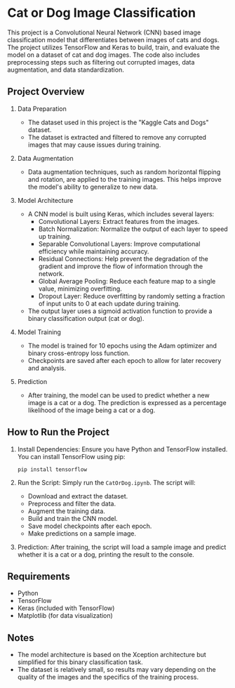 # Cat or Dog Image Classification

This project is a Convolutional Neural Network (CNN) based image classification model that differentiates between images of cats and dogs. The project utilizes TensorFlow and Keras to build, train, and evaluate the model on a dataset of cat and dog images. The code also includes preprocessing steps such as filtering out corrupted images, data augmentation, and data standardization.

## Project Overview

1. Data Preparation
   - The dataset used in this project is the "Kaggle Cats and Dogs" dataset.
   - The dataset is extracted and filtered to remove any corrupted images that may cause issues during training.

2. Data Augmentation
   - Data augmentation techniques, such as random horizontal flipping and rotation, are applied to the training images. This helps improve the model's ability to generalize to new data.

3. Model Architecture
   - A CNN model is built using Keras, which includes several layers:
     - Convolutional Layers: Extract features from the images.
     - Batch Normalization: Normalize the output of each layer to speed up training.
     - Separable Convolutional Layers: Improve computational efficiency while maintaining accuracy.
     - Residual Connections: Help prevent the degradation of the gradient and improve the flow of information through the network.
     - Global Average Pooling: Reduce each feature map to a single value, minimizing overfitting.
     - Dropout Layer: Reduce overfitting by randomly setting a fraction of input units to 0 at each update during training.
   - The output layer uses a sigmoid activation function to provide a binary classification output (cat or dog).

4. Model Training
   - The model is trained for 10 epochs using the Adam optimizer and binary cross-entropy loss function.
   - Checkpoints are saved after each epoch to allow for later recovery and analysis.

5. Prediction
   - After training, the model can be used to predict whether a new image is a cat or a dog. The prediction is expressed as a percentage likelihood of the image being a cat or a dog.

## How to Run the Project

1. Install Dependencies:
   Ensure you have Python and TensorFlow installed. You can install TensorFlow using pip:
   ```
   pip install tensorflow
   ```

2. Run the Script:
   Simply run the `CatOrDog.ipynb`. The script will:
   - Download and extract the dataset.
   - Preprocess and filter the data.
   - Augment the training data.
   - Build and train the CNN model.
   - Save model checkpoints after each epoch.
   - Make predictions on a sample image.

3. Prediction:
   After training, the script will load a sample image and predict whether it is a cat or a dog, printing the result to the console.

## Requirements

- Python
- TensorFlow
- Keras (included with TensorFlow)
- Matplotlib (for data visualization)

## Notes

- The model architecture is based on the Xception architecture but simplified for this binary classification task.
- The dataset is relatively small, so results may vary depending on the quality of the images and the specifics of the training process.
